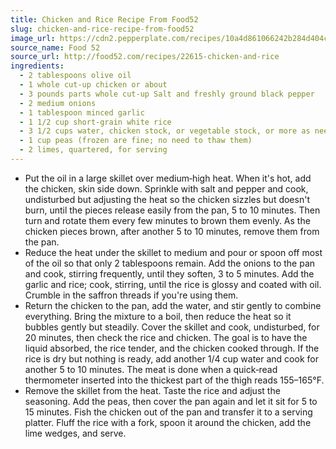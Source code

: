 ```yaml
---
title: Chicken and Rice Recipe From Food52
slug: chicken-and-rice-recipe-from-food52
image_url: https://cdn2.pepperplate.com/recipes/10a4d861066242b284d404c0a09fefc0.jpg
source_name: Food 52
source_url: http://food52.com/recipes/22615-chicken-and-rice
ingredients:
  - 2 tablespoons olive oil
  - 1 whole cut-up chicken or about
  - 3 pounds parts whole cut-up Salt and freshly ground black pepper
  - 2 medium onions
  - 1 tablespoon minced garlic
  - 1 1/2 cup short-grain white rice
  - 3 1/2 cups water, chicken stock, or vegetable stock, or more as needed
  - 1 cup peas (frozen are fine; no need to thaw them)
  - 2 limes, quartered, for serving
---
```


* Put the oil in a large skillet over medium‐high heat. When it's hot, add the chicken, skin side down. Sprinkle with salt and pepper and cook, undisturbed but adjusting the heat so the chicken sizzles but doesn't burn, until the pieces release easily from the pan, 5 to 10 minutes. Then turn and rotate them every few minutes to brown them evenly. As the chicken pieces brown, after another 5 to 10 minutes, remove them from the pan.
* Reduce the heat under the skillet to medium and pour or spoon off most of the oil so that only 2 tablespoons remain. Add the onions to the pan and cook, stirring frequently, until they soften, 3 to 5 minutes. Add the garlic and rice; cook, stirring, until the rice is glossy and coated with oil. Crumble in the saffron threads if you're using them.
* Return the chicken to the pan, add the water, and stir gently to combine everything. Bring the mixture to a boil, then reduce the heat so it bubbles gently but steadily. Cover the skillet and cook, undisturbed, for 20 minutes, then check the rice and chicken. The goal is to have the liquid absorbed, the rice tender, and the chicken cooked through. If the rice is dry but nothing is ready, add another 1/4 cup water and cook for another 5 to 10 minutes. The meat is done when a quick‐read thermometer inserted into the thickest part of the thigh reads 155–165°F.
* Remove the skillet from the heat. Taste the rice and adjust the seasoning. Add the peas, then cover the pan again and let it sit for 5 to 15 minutes. Fish the chicken out of the pan and transfer it to a serving platter. Fluff the rice with a fork, spoon it around the chicken, add the lime wedges, and serve.
